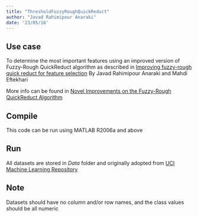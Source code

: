 ```yaml
---
title: "ThresholdFuzzyRoughQuickReduct"
author: "Javad Rahimipour Anaraki"
date: '23/05/18'
---
```


## Use case
To determine the most important features using an improved version of Fuzzy-Rough QuickReduct algorithm as described in [Improving fuzzy-rough quick reduct for feature selection](https://ieeexplore.ieee.org/document/5955425/) By Javad Rahimipour Anaraki and Mahdi Eftekhari

More info can be found in [Novel Improvements on the Fuzzy-Rough QuickReduct Algorithm](https://www.jstage.jst.go.jp/article/transinf/E98.D/2/E98.D_2014EDL8099/_article)

## Compile
This code can be run using MATLAB R2006a and above

## Run
All datasets are stored in *Data* folder and originally adopted from [UCI Machine Learning Repository](https://archive.ics.uci.edu/ml/index.php)

## Note
Datasets should have no column and/or row names, and the class values should be all numeric
